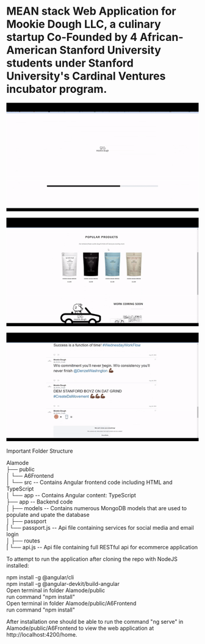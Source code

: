 # MEAN stack Web Application for Mookie Dough LLC, a culinary startup Co-Founded by 4 African-American Stanford University students under Stanford University's Cardinal Ventures incubator program.

![](MDough1.gif)

![](MDough2.gif)

![](MDough3.gif) 

Important Folder Structure

Alamode\
├── public\
│   └── A6Frontend\
│     └──  src  -- Contains Angular frontend code including HTML and TypeScript\
│       └──  app -- Contains Angular content: TypeScript\
├── app -- Backend code\
│   ├── models -- Contains numerous MongoDB models that are used to populate and upate the database\
│   ├── passport\
|     └──  passport.js -- Api file containing services for social media and email login\
│   ├── routes\
|     └──  api.js -- Api file containing full RESTful api for ecommerce application

To attempt to run the application after cloning the repo with NodeJS installed:

npm install -g @angular/cli\
npm install -g @angular-devkit/build-angular\
Open terminal in folder Alamode/public\
run command "npm install"\
Open terminal in folder Alamode/public/A6Frontend\
run command "npm install"

After installation one should be able to run the command "ng serve" in Alamode/public/A6Frontend to view the web application at http://localhost:4200/home. 

